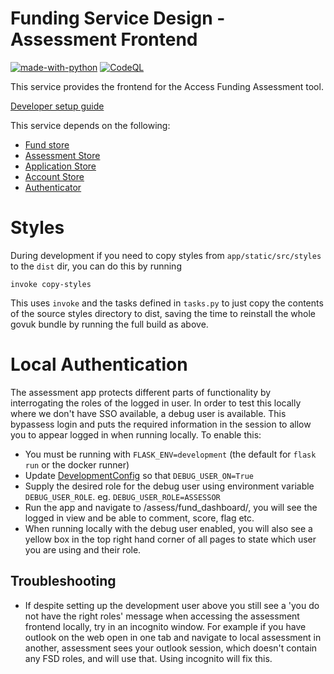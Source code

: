 # Funding Service Design - Assessment Frontend

[![made-with-python](https://img.shields.io/badge/Made%20with-Python-1f425f.svg)](https://www.python.org/)
[![CodeQL](https://github.com/communitiesuk/funding-service-design-assessment/actions/workflows/codeql-analysis.yml/badge.svg)](https://github.com/communitiesuk/funding-service-design-assessment/actions/workflows/codeql-analysis.yml)

This service provides the frontend for the Access Funding Assessment tool.

[Developer setup guide](https://github.com/communitiesuk/funding-service-design-workflows/blob/main/readmes/python-repos-setup.md)

This service depends on the following:
- [Fund store](https://github.com/communitiesuk/funding-service-design-fund-store)
- [Assessment Store](https://github.com/communitiesuk/funding-service-design-assessment-store)
- [Application Store](https://github.com/communitiesuk/funding-service-design-application-store)
- [Account Store](https://github.com/communitiesuk/funding-service-design-account-store)
- [Authenticator](https://github.com/communitiesuk/funding-service-design-authenticator)

# Styles
During development if you need to copy styles from `app/static/src/styles` to the `dist` dir, you can do this by running

    invoke copy-styles

This uses `invoke` and the tasks defined in `tasks.py` to just copy the contents of the source styles directory to dist, saving the time to reinstall the whole govuk bundle by running the full build as above.

# Local Authentication
The assessment app protects different parts of functionality by interrogating the roles of the logged in user. In order to test this locally where we don't have SSO available, a debug user is available. This bypassess login and puts the required information in the session to allow you to appear logged in when running locally. To enable this:
* You must be running with `FLASK_ENV=development` (the default for `flask run` or the docker runner)
* Update [DevelopmentConfig](../config/envs/development.py) so that `DEBUG_USER_ON=True`
* Supply the desired role for the debug user using environment variable `DEBUG_USER_ROLE`. eg. `DEBUG_USER_ROLE=ASSESSOR`
* Run the app and navigate to /assess/fund_dashboard/, you will see the logged in view and be able to comment, score, flag etc.
* When running locally with the debug user enabled, you will also see a yellow box in the top right hand corner of all pages to state which user you are using and their role.

## Troubleshooting
- If despite setting up the development user above you still see a 'you do not have the right roles' message when accessing the assessment frontend locally, try in an incognito window. For example if you have outlook on the web open in one tab and navigate to local assessment in another, assessment sees your outlook session, which doesn't contain any FSD roles, and will use that. Using incognito will fix this.
